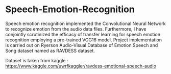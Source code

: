 # Speech-Emotion-Recognition

Speech emotion recognition  implemented the Convolutional Neural Network to recognize emotion from the audio data files. Furthermore, I have conjointly scrutinized the efficacy of transfer learning for speech emotion recognition employing a pre-trained VGG16 model. Project implementation is carried out on Ryerson
Audio-Visual Database of Emotion Speech and Song dataset named as RAVDESS dataset.


Dataset is taken from kaggle : https://www.kaggle.com/uwrfkaggler/ravdess-emotional-speech-audio
